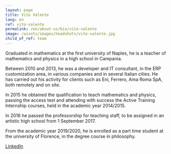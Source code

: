 ```yaml
---
layout: page
title: Vito Valente
lang: en
ref: vito-valente
permalink: /en/about-us/bio/vito-valente
image: /assets/images/headshots/vito-valente.jpg
child_of_ref: team
---
```


Graduated in mathematics at the first university of Naples, he is a teacher of mathematics and physics in a high school in Campania.

Between 2010 and 2013, he was a developer and IT consultant, in the ERP customization area, in various companies and in several Italian cities. He has carried out his activity for clients such as Eni, Ferrero, Ama Roma SpA, both remotely and on site.

In 2015 he obtained the qualification to teach mathematics and physics, passing the access test and attending with success the Active Training Internship courses, held in the academic year 2014/2015.

In 2016 he passed the professorship for teaching staff, to be assigned in an artistic high school from 1 September 2017.

From the academic year 2019/2020, he is enrolled as a part time student at the university of Florence, in the degree course in philosophy.

[LinkedIn](https://www.linkedin.com/in/vito-valente-9687875a/)
